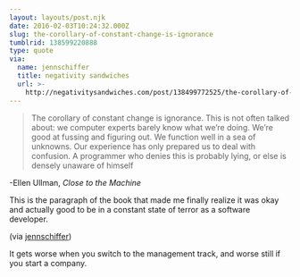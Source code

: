```yaml
---
layout: layouts/post.njk
date: 2016-02-03T10:24:32.000Z
slug: the-corollary-of-constant-change-is-ignorance
tumblrid: 138599220888
type: quote
via:
  name: jennschiffer
  title: negativity sandwiches
  url: >-
    http://negativitysandwiches.com/post/138499772525/the-corollary-of-constant-change-is-ignorance
---
```

> The corollary of constant change is ignorance. This is not often talked about: we computer experts barely know what we’re doing. We’re good at fussing and figuring out. We function well in a sea of unknowns. Our experience has only prepared us to deal with confusion. A programmer who denies this is probably lying, or else is densely unaware of himself

<p>-Ellen Ullman, <em>Close to the Machine</em></p>

<p>This is the paragraph of the book that made me finally realize it was okay and actually good to be in a constant state of terror as a software developer.</p>

<p>(via <a href="http://negativitysandwiches.com/" class="tumblr_blog">jennschiffer</a>)</p>

<p>It gets worse when you switch to the management track, and worse still if you start a company.</p>

